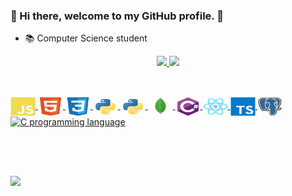 ### 👋 Hi there, welcome to my GitHub profile. 👋




- 📚 Computer Science student

<!-- - 🌱 I’m currently learning ...
- 👯 I’m looking to collaborate on ...
- 🤔 I’m looking for help with ... -->




<!--STATS -->

<div align="center">
  <a href="https://github.com/GabrielDineckTremarin">
  <img height="180em" src="https://github-readme-stats.vercel.app/api?username=GabrielDineckTremarin&show_icons=true&theme=dark&include_all_commits=true&count_private=true"/>
  <img height="180em" src="https://github-readme-stats.vercel.app/api/top-langs/?username=GabrielDineckTremarin&layout=compact&langs_count=7&theme=dark"/>
</div>

  ##
  
  <!-- SOME SKILLS -->
  
 <div style="display: inline_block"><br>

  <img align="center" alt="JS" height="30" width="40" src="https://raw.githubusercontent.com/devicons/devicon/master/icons/javascript/javascript-plain.svg">
  <img align="center" alt="HTML" height="30" width="40" src="https://raw.githubusercontent.com/devicons/devicon/master/icons/html5/html5-original.svg">
  <img align="center" alt="CSS" height="30" width="40" src="https://raw.githubusercontent.com/devicons/devicon/master/icons/css3/css3-original.svg">
  <img align="center" alt="Python" height="30" width="40" src="https://raw.githubusercontent.com/devicons/devicon/master/icons/python/python-original.svg">
  <img align="center" alt="Python" height="30" width="40" src="https://raw.githubusercontent.com/devicons/devicon/master/icons/python/python-original.svg">
  <img align="center" alt="MongoDB" height="30" width="40" src="https://raw.githubusercontent.com/devicons/devicon/master/icons/mongodb/mongodb-original.svg">
<img align="center" alt="C#" height="30" width="40" src="https://raw.githubusercontent.com/devicons/devicon/master/icons/csharp/csharp-original.svg">
<img align="center" alt="React" height="30" width="40" src="https://raw.githubusercontent.com/devicons/devicon/master/icons/react/react-original.svg">
<img align="center" alt="TypeScript" height="30" width="40" src="https://raw.githubusercontent.com/devicons/devicon/master/icons/typescript/typescript-original.svg">
<img align="center" alt="PostgreSQL" height="30" width="40" src="https://raw.githubusercontent.com/devicons/devicon/master/icons/postgresql/postgresql-original.svg">


    
<img align="center" alt="C programming language" height="30" width="40"  src="https://cdn.jsdelivr.net/gh/devicons/devicon/icons/c/c-original.svg" />
          

</div>
  
  
  <br><br>
  ##
  <!-- SOCIAL MEDIA -->
  <div> 


    
  <a href="https://www.linkedin.com/in/gabriel-dineck-tremarin/" target="_blank">
    <img src="https://img.shields.io/badge/-LinkedIn-%230077B5?style=for-the-badge&logo=linkedin&logoColor=white" target="_blank">
   </a> 
 
 
</div>
